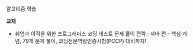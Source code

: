 알고리즘 학습

**교재**

- 취업과 이직을 위한 프로그래머스 코딩 테스트 문제 풀이 전략 : 자바 편 - 핵심 개념, 79개 문제 풀이, 코딩전문역량인증시험(PCCP) 대비까지!